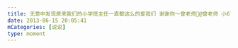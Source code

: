 ```yaml
---
title: 无意中发现原来我们的小学班主任一直都这么的爱我们 谢谢你～曾老师🌹@曾老师 小67班的看到留个名，就不一一@了
date: 2013-06-15 20:05:41
mCategories: [说说]
type: moment
---
```


<div id="pics-20130615200541"></div>

<script>
var data = [
    {"link": "2013-06-15_000002.jpeg", "type": "shuoshuo"}
];
picsRender(data, "pics-20130615200541");
</script>
